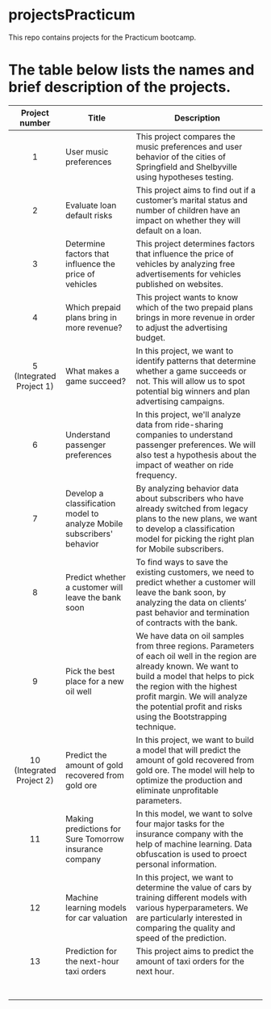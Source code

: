 # projectsPracticum
This repo contains projects for the Practicum bootcamp.

# The table below lists the names and brief description of the projects.

| Project number | Title | Description |
| :-----------: | ----------- |----------- |
| 1 | User music preferences | This project compares the music preferences and user behavior of the cities of Springfield and Shelbyville using hypotheses testing. |
| 2 | Evaluate loan default risks | This project aims to find out if a customer’s marital status and number of children have an impact on whether they will default on a loan. |
| 3 | Determine factors that influence the price of vehicles | This project determines factors that influence the price of  vehicles by analyzing free advertisements for vehicles published on websites. |
| 4 | Which prepaid plans bring in more revenue? | This project wants to know which of the two prepaid plans brings in more revenue in order to adjust the advertising budget. |
| 5 (Integrated Project 1) | What makes a game succeed? | In this project, we want to identify patterns that determine whether a game succeeds or not. This will allow us to spot potential big winners and plan advertising campaigns. |
| 6 | Understand passenger preferences | In this project, we'll analyze data from ride-sharing companies to understand passenger preferences. We will also test a hypothesis about the impact of weather on ride frequency. |
| 7 | Develop a classification model to analyze Mobile subscribers' behavior | By analyzing behavior data about subscribers who have already switched from legacy plans to the new plans, we want to develop a classification model for picking the right plan for Mobile subscribers. |
| 8 | Predict whether a customer will leave the bank soon | To find ways to save the existing customers, we need to predict whether a customer will leave the bank soon, by analyzing the data on clients’ past behavior and termination of contracts with the bank. |
| 9 | Pick the best place for a new oil well | We have data on oil samples from three regions. Parameters of each oil well in the region are already known. We want to build a model that helps to pick the region with the highest profit margin. We will analyze the potential profit and risks using the Bootstrapping technique. |
| 10 (Integrated Project 2) | Predict the amount of gold recovered from gold ore | In this project, we want to build a model that will predict the amount of gold recovered from gold ore. The model will help to optimize the production and eliminate unprofitable parameters. |
| 11 | Making predictions for Sure Tomorrow insurance company | In this model, we want to solve four major tasks for the insurance company with the help of machine learning. Data obfuscation is used to proect personal information. |
| 12 | Machine learning models for car valuation | In this project, we want to determine the value of cars by training different models with various hyperparameters. We are particularly interested in comparing the quality and speed of the prediction. |
| 13 | Prediction for the next-hour taxi orders | This project aims to predict the amount of taxi orders for the next hour. |
|  |  |  |
|  |  |  |
|  |  |  |
|  |  |  |
|  |  |  |
|  |  |  |
|  |  |  |

 

